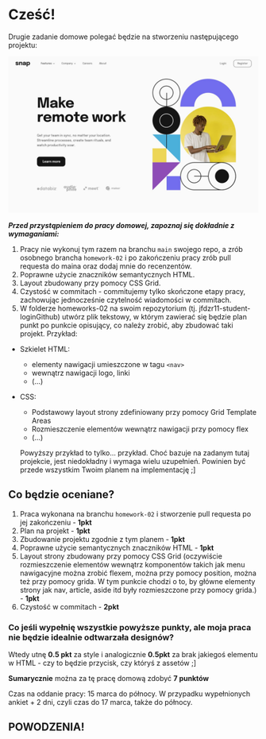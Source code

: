 # Cześć!

Drugie zadanie domowe polegać będzie na stworzeniu następującego projektu:

![enter picture description here](./snap/design/desktop-design.jpg)

**_Przed przystąpieniem do pracy domowej, zapoznaj się dokładnie z wymaganiami:_**

1. Pracy nie wykonuj tym razem na branchu `main` swojego repo, a zrób osobnego brancha `homework-02` i po zakończeniu pracy zrób pull requesta do maina oraz dodaj mnie do recenzentów.
2. Poprawne użycie znaczników semantycznych HTML.
3. Layout zbudowany przy pomocy CSS Grid.
4. Czystość w commitach - commitujemy tylko skończone etapy pracy, zachowując jednocześnie czytelność wiadomości w commitach.
5. W folderze homeworks-02 na swoim repozytorium (tj. jfdzr11-student-loginGithub) utwórz plik tekstowy, w którym zawierać się będzie plan punkt po punkcie opisujący, co należy zrobić, aby zbudować taki projekt.
   Przykład:

- Szkielet HTML:
  - elementy nawigacji umieszczone w tagu `<nav>`
  - wewnątrz nawigacji logo, linki
  - (...)
- CSS:

  - Podstawowy layout strony zdefiniowany przy pomocy Grid Template Areas
  - Rozmieszczenie elementów wewnątrz nawigacji przy pomocy flex
  - (...)

  Powyższy przykład to tylko... przykład. Choć bazuje na zadanym tutaj projekcie, jest niedokładny i wymaga wielu uzupełnień. Powinien być przede wszystkim Twoim planem na implementację ;]

## Co będzie oceniane?

1. Praca wykonana na branchu `homework-02` i stworzenie pull requesta po jej zakończeniu - **1pkt**
2. Plan na projekt - **1pkt**
3. Zbudowanie projektu zgodnie z tym planem - **1pkt**
4. Poprawne użycie semantycznych znaczników HTML - **1pkt**
5. Layout strony zbudowany przy pomocy CSS Grid (oczywiście rozmieszczenie elementów wewnątrz komponentów takich jak menu nawigacyjne można zrobić flexem, można przy pomocy position, można też przy pomocy grida. W tym punkcie chodzi o to, by główne elementy strony jak nav, article, aside itd były rozmieszczone przy pomocy grida.) - **1pkt**
6. Czystość w commitach - **2pkt**

### Co jeśli wypełnię wszystkie powyższe punkty, ale moja praca nie będzie idealnie odtwarzała designów?

Wtedy utnę **0.5 pkt** za style i analogicznie **0.5pkt** za brak jakiegoś elementu w HTML - czy to będzie przycisk, czy któryś z assetów ;]

**Sumarycznie** można za tę pracę domową zdobyć **7 punktów**

Czas na oddanie pracy: 15 marca do północy.
W przypadku wypełnionych ankiet + 2 dni, czyli czas do 17 marca, także do północy.

## POWODZENIA!
